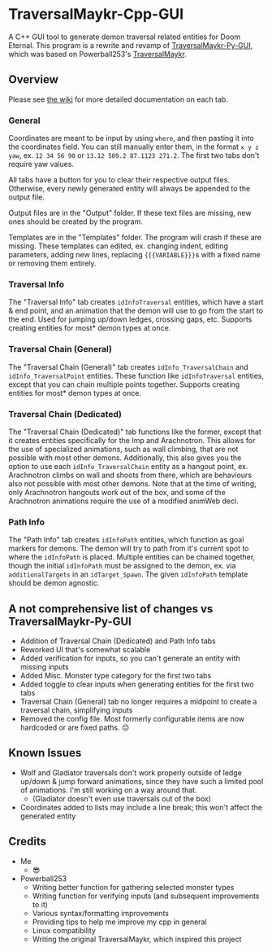 # TraversalMaykr-Cpp-GUI
A C++ GUI tool to generate demon traversal related entities for Doom Eternal. This program is a rewrite and revamp of [TraversalMaykr-Py-GUI](https://github.com/elizabethany/TraversalMaykr-Py-GUI), which was based on Powerball253's [TraversalMaykr](https://github.com/PowerBall253/TraversalMaykr).

## Overview

Please see [the wiki](https://github.com/elizabethany/TraversalMaykr-Cpp-GUI/wiki) for more detailed documentation on each tab.

### General
Coordinates are meant to be input by using `where`, and then pasting it into the coordinates field. You can still manually enter them, in the format `x y z yaw`, ex. `12 34 56 90` or `13.12 509.2 87.1123 271.2`. The first two tabs don't require yaw values.

All tabs have a button for you to clear their respective output files. Otherwise, every newly generated entity will always be appended to the output file.

Output files are in the "Output" folder. If these text files are missing, new ones should be created by the program.

Templates are in the "Templates" folder. The program will crash if these are missing. These templates can edited, ex. changing indent, editing parameters, adding new lines, replacing `{{{VARIABLE}}}`s with a fixed name or removing them entirely.

### Traversal Info
The "Traversal Info" tab creates `idInfoTraversal` entities, which have a start & end point, and an animation that the demon will use to go from the start to the end. Used for jumping up/down ledges, crossing gaps, etc. Supports creating entities for most* demon types at once.

### Traversal Chain (General)
The "Traversal Chain (General)" tab creates `idInfo_TraversalChain` and `idInfo_TraversalPoint` entities. These function like `idInfoTraversal` entities, except that you can chain multiple points together. Supports creating entities for most* demon types at once.

### Traversal Chain (Dedicated)
The "Traversal Chain (Dedicated)" tab functions like the former, except that it creates entities specifically for the Imp and Arachnotron. This allows for the use of specialized animations, such as wall climbing, that are not possible with most other demons. Additionally, this also gives you the option to use each `idInfo_TraversalChain` entity as a hangout point, ex. Arachnotron climbs on wall and shoots from there, which are behaviours also not possible with most other demons. Note that at the time of writing, only Arachnotron hangouts work out of the box, and some of the Arachnotron animations require the use of a modified animWeb decl.

### Path Info
The "Path Info" tab creates `idInfoPath` entities, which function as goal markers for demons. The demon will try to path from it's current spot to where the `idInfoPath` is placed. Multiple entities can be chained together, though the initial `idInfoPath` must be assigned to the demon, ex. via `additionalTargets` in an `idTarget_Spawn`. The given `idInfoPath` template should be demon agnostic.

## A not comprehensive list of changes vs TraversalMaykr-Py-GUI
* Addition of Traversal Chain (Dedicated) and Path Info tabs
* Reworked UI that's somewhat scalable
* Added verification for inputs, so you can't generate an entity with missing inputs
* Added Misc. Monster type category for the first two tabs
* Added toggle to clear inputs when generating entities for the first two tabs
* Traversal Chain (General) tab no longer requires a midpoint to create a traversal chain, simplifying inputs
* Removed the config file. Most formerly configurable items are now hardcoded or are fixed paths. 😔

## Known Issues
* Wolf and Gladiator traversals don't work properly outside of ledge up/down & jump forward animations, since they have such a limited pool of animations. I'm still working on a way around that.
    * (Gladiator doesn't even use traversals out of the box)
* Coordinates added to lists may include a line break; this won't affect the generated entity

## Credits
* Me
    * 😎
* Powerball253
	* Writing better function for gathering selected monster types
	* Writing function for verifying inputs (and subsequent improvements to it)
    * Various syntax/formatting improvements
	* Providing tips to help me improve my cpp in general
	* Linux compatibility
	* Writing the original TraversalMaykr, which inspired this project
